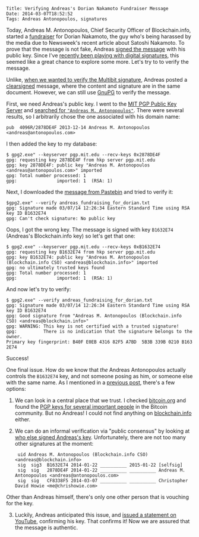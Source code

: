     Title: Verifying Andreas's Dorian Nakamoto Fundraiser Message
    Date: 2014-03-07T18:52:52
    Tags: Andreas Antonopoulos, signatures

Today, Andreas M. Antonopoulos, Chief Security Officer of
Blockchain.info, started a [fundraiser][reddit] for Dorian Nakamoto,
the guy who's being harassed by the media due to Newsweek's recent
article about Satoshi Nakamoto. To prove that the message is not fake,
Andreas [signed the message][pastebin] with his public key. Since I've
[recently been playing with digital signatures][sigs], this seemed
like a great chance to explore some more. Let's try to to verify the
message.

[reddit]: http://www.reddit.com/r/Bitcoin/comments/1ztjmg/andreas_im_fundraising_for_dorian_nakamoto/ "Dorian fundraiser message on Reddit"
[pastebin]: http://pastebin.com/4MHvpaeN "Dorian fundraiser message on Pastebin"
[sigs]: http://www.lostintransaction.com/blog/2014/03/05/verifying-hashes-and-signatures/ "Post: Verifying Hashes and Signatures"

<!-- more -->

Unlike, [when we wanted to verify the Multibit signature][sigs], Andreas posted a [clearsigned][clearsign] message, where the content and signature are in the same document. However, we can still use [GnuPG][gnupg] to verify the message.

First, we need Andreas's public key. I went to the [MIT PGP Public Key Server](http://pgp.mit.edu/) and [searched for `"Andreas M. Antonopoulos"`][searchres]. There were several results, so I arbitrarily chose the one associated with his domain name:

[clearsign]: http://gnupg.org/gph/en/manual/x135.html "GnuPG docs"
[gnupg]: http://www.gnupg.org/ "GnuPG"
[searchres]: http://pgp.mit.edu/pks/lookup?search=%22Andreas+M.+Antonopoulos%22&op=index "Andreas PGP key search results"

    pub  4096R/2878DE4F 2013-12-14 Andreas M. Antonopoulos <andreas@antonopoulos.com>

I then added the key to my database:

    $ gpg2.exe" --keyserver pgp.mit.edu --recv-keys 0x2878DE4F
    gpg: requesting key 2878DE4F from hkp server pgp.mit.edu
    gpg: key 2878DE4F: public key "Andreas M. Antonopoulos <andreas@antonopoulos.com>" imported
    gpg: Total number processed: 1
    gpg:               imported: 1  (RSA: 1)

Next, I downloaded the [message from Pastebin][pastebindl] and tried to verify it:

[pastebindl]: http://pastebin.com/download.php?i=4MHvpaeN "download message txt file"

    $gpg2.exe" --verify andreas_fundraising_for_dorian.txt
    gpg: Signature made 03/07/14 12:26:34 Eastern Standard Time using RSA key ID B1632E74
    gpg: Can't check signature: No public key

Oops, I got the wrong key. The message is signed with key `B1632E74`
(Andreas's Blockchain.info key) so let's get that one:

    $ gpg2.exe" --keyserver pgp.mit.edu --recv-keys 0xB1632E74
    gpg: requesting key B1632E74 from hkp server pgp.mit.edu
    gpg: key B1632E74: public key "Andreas M. Antonopoulos (Blockchain.info CSO) <andreas@blockchain.info>" imported
    gpg: no ultimately trusted keys found
    gpg: Total number processed: 1
    gpg:               imported: 1  (RSA: 1)

And now let's try to verify:

    $ gpg2.exe" --verify andreas_fundraising_for_dorian.txt
    gpg: Signature made 03/07/14 12:26:34 Eastern Standard Time using RSA key ID B1632E74
    gpg: Good signature from "Andreas M. Antonopoulos (Blockchain.info CSO) <andreas@blockchain.info>"
    gpg: WARNING: This key is not certified with a trusted signature!
    gpg:          There is no indication that the signature belongs to the owner.
    Primary key fingerprint: B40F E0EB 4316 82F5 A7BD  5B3B 339B 0210 B163 2E74

Success!

One final issue. How do we know that _the_ Andreas Antonopoulos actually controls the `B1632E74` key, and not someone posing as him, or someone else with the same name. As I mentioned in a [previous post][sigs], there's a few options:

1. We can look in a central place that we trust. I checked
[bitcoin.org](https://bitcoin.org/en) and found the
[PGP keys for several important people](https://bitcoin.org/en/development)
in the Bitcoin community. But no Andreas! I could not find anything on
[blockchain.info](https://blockchain.info) either.

2. We can do an informal verification via "public consensus" by looking
at [who else signed Andreas's key][andreaskey]. Unfortunately, there
are not too many other signatures at the moment:

        uid Andreas M. Antonopoulos (Blockchain.info CSO) <andreas@blockchain.info>
        sig  sig3  B1632E74 2014-01-22 __________ 2015-01-22 [selfsig]
        sig  sig   2878DE4F 2014-01-22 __________ __________ Andreas M. Antonopoulos <andreas@antonopoulos.com>
        sig  sig   CF8338F5 2014-03-07 __________ __________ Christopher David Howie <me@chrishowie.com>
Other than Andreas himself, there's only one other person that is vouching for the key.

3. Luckily, Andreas anticipated this issue, and
[issued a statement on YouTube][youtube], confirming his key. That
confirms it! Now we are assured that the message is authentic.

[andreaskey]: http://pgp.mit.edu/pks/lookup?op=vindex&search=0x339B0210B1632E74 "Andreas Antonopoulos public key signatures"
[youtube]: http://www.youtube.com/watch?v=JCF1u1Wqfv0 "Andreas PGP key YouTube video"
